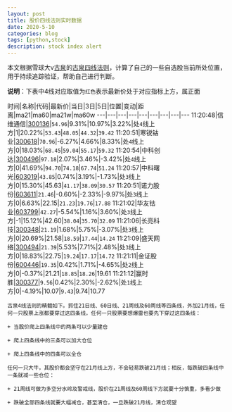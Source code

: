 ```yaml
---
layout: post
title: 股价四线法则实时数据
date: 2020-5-10
categories: blog
tags: [python,stock]
description: stock index alert
---
```



本文根据雪球大v[古泉](https://xueqiu.com/u/7148646888)的[古泉四线法则](https://xueqiu.com/7148646888/130498192)，计算了自己的一些自选股当前所处位置，用于持续追踪验证，帮助自己进行判断。

**说明**：下表中4线对应取值为`红色`表示最新价处于对应指标上方，属正面

时间|名称|代码|最新价|当日|3日|5日|位置|变动|距离|ma21|ma60|ma21w|ma60w
---|---|---|---|---|---|---|---|---
11:20:48|信维通信|[300136](https://xueqiu.com/S/SZ300136)|`54.96`|9.31%|10.97%|3.22%|处`4`线上方|1|20.22%|`53.43`|`48.05`|`44.32`|`39.42`
11:20:51|寒锐钴业|[300618](https://xueqiu.com/S/SZ300618)|`70.96`|-6.27%|4.66%|8.33%|处`4`线上方|0|18.03%|`68.45`|`59.04`|`55.17`|`59.32`
11:20:54|中科创达|[300496](https://xueqiu.com/S/SZ300496)|`97.18`|2.07%|3.46%|-3.42%|处`4`线上方|0|41.69%|`94.70`|`74.18`|`67.74`|`51.24`
11:20:57|中科曙光|[603019](https://xueqiu.com/S/SH603019)|`43.85`|0.74%|3.19%|-1.73%|处`3`线上方|0|15.30%|45.63|`41.17`|`38.09`|`30.57`
11:20:51|诺力股份|[603611](https://xueqiu.com/S/SH603611)|`21.46`|-0.60%|-2.33%|-9.97%|处`3`线上方|0|6.63%|22.15|`21.23`|`19.76`|`17.88`
11:21:02|华友钴业|[603799](https://xueqiu.com/S/SH603799)|`42.27`|-5.54%|1.16%|3.60%|处`3`线上方|-1|15.12%|42.60|`38.04`|`35.70`|`32.09`
11:21:06|长亮科技|[300348](https://xueqiu.com/S/SZ300348)|`21.19`|1.68%|5.75%|-3.07%|处`3`线上方|0|20.69%|21.58|`18.59`|`17.44`|`14.24`
11:21:09|盛天网络|[300494](https://xueqiu.com/S/SZ300494)|`21.39`|5.53%|7.71%|2.48%|处`3`线上方|0|18.83%|22.75|`19.24`|`17.17`|`14.72`
11:21:11|金证股份|[600446](https://xueqiu.com/S/SH600446)|`19.35`|0.42%|1.71%|-4.65%|处`2`线上方|0|-0.37%|21.21|`18.85`|`18.26`|19.61
11:21:12|赢时胜|[300377](https://xueqiu.com/S/SZ300377)|`9.56`|0.42%|2.30%|-2.62%|处`1`线上方|0|-4.19%|10.07|`9.43`|9.74|10.77

```
古泉4线法则的精髓如下。抓住21日线、60日线、21周线及60周线等四条线，外加21月线，任何一只股票上涨都要穿过这四条线，任何一只股票要想爆雷也要先下穿过这四条线：

+ 当股价爬上四条线中的两条可以少量建仓

+ 爬上四条线中的三条可以加大仓位

+ 爬上四条线中的四条可以全仓

任何一只大牛，其股价都会坚守在21月线上方，不会轻易跌破21月线；相反，每跌破四条线中一条就减一些仓位：

+ 21周线可做为多空分水岭及警戒线，股价在21周线及60周线下方就要十分慎重，多看少做

+ 跌破全部四条线就要大幅减仓，甚至清仓，一旦跌破21月线，清仓观望
```